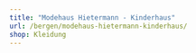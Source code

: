 ```yaml
---
title: "Modehaus Hietermann - Kinderhaus"
url: /bergen/modehaus-hietermann-kinderhaus/
shop: Kleidung
---
```

